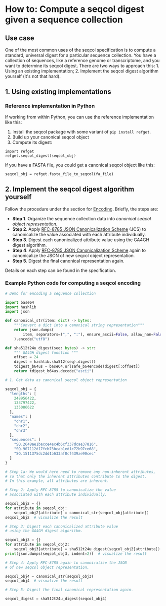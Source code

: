 
# How to: Compute a seqcol digest given a sequence collection

## Use case

One of the most common uses of the seqcol specification is to compute a standard, universal digest for a particular sequence collection. You have a collection of sequences, like a reference genome or transcriptome, and you want to determine its seqcol digest. There are two ways to approach this: 1. Using an existing implementation; 2. Implement the seqcol digest algorithm yourself (it's not that hard).


## 1. Using existing implementations

### Reference implementation in Python

If working from within Python, you can use the reference implementation like this:

1. Install the seqcol package with some variant of `pip install refget`.
2. Build up your canonical seqcol object
3. Compute its digest:

```
import refget
refget.seqcol_digest(seqcol_obj)
```

If you have a FASTA file, you could get a canonical seqcol object like this:

```
seqcol_obj = refget.fasta_file_to_seqcol(fa_file)
```

## 2. Implement the seqcol digest algorithm yourself

Follow the procedure under the section for [Encoding](specification.md#1-encoding-computing-sequence-digests-from-sequence-collections). Briefly, the steps are:

- **Step 1**. Organize the sequence collection data into *canonical seqcol object representation*.
- **Step 2**. Apply [RFC-8785 JSON Canonicalization Scheme](https://www.rfc-editor.org/rfc/rfc8785) (JCS) to canonicalize the value associated with each attribute individually.
- **Step 3**. Digest each canonicalized attribute value using the GA4GH digest algorithm.
- **Step 4**. Apply [RFC-8785 JSON Canonicalization Scheme](https://www.rfc-editor.org/rfc/rfc8785) again to canonicalize the JSON of new seqcol object representation.
- **Step 5**. Digest the final canonical representation again.

Details on each step can be found in the specification.


### Example Python code for computing a seqcol encoding

```python
# Demo for encoding a sequence collection

import base64
import hashlib
import json

def canonical_str(item: dict) -> bytes:
    """Convert a dict into a canonical string representation"""
    return json.dumps(
        item, separators=(",", ":"), ensure_ascii=False, allow_nan=False, sort_keys=True
    ).encode("utf8")

def sha512t24u_digest(seq: bytes) -> str:
    """ GA4GH digest function """
    offset = 24
    digest = hashlib.sha512(seq).digest()
    tdigest_b64us = base64.urlsafe_b64encode(digest[:offset])
    return tdigest_b64us.decode("ascii")

# 1. Get data as canonical seqcol object representation

seqcol_obj = {
  "lengths": [
    248956422,
    133797422,
    135086622
  ],
  "names": [
    "chr1",
    "chr2",
    "chr3"
  ],
  "sequences": [
    "SQ.2648ae1bacce4ec4b6cf337dcae37816",
    "SQ.907112d17fcb73bcab1ed1c72b97ce68",
    "SQ.1511375dc2dd1b633af8cf439ae90cec"
  ]
}

# Step 1a: We would here need to remove any non-inherent attributes,
# so that only the inherent attributes contribute to the digest.
# In this example, all attributes are inherent.

# Step 2: Apply RFC-8785 to canonicalize the value 
# associated with each attribute individually.

seqcol_obj2 = {}
for attribute in seqcol_obj:
    seqcol_obj2[attribute] = canonical_str(seqcol_obj[attribute])
seqcol_obj2  # visualize the result

# Step 3: Digest each canonicalized attribute value
# using the GA4GH digest algorithm.

seqcol_obj3 = {}
for attribute in seqcol_obj2:
    seqcol_obj3[attribute] = sha512t24u_digest(seqcol_obj2[attribute])
print(json.dumps(seqcol_obj3, indent=2))  # visualize the result

# Step 4: Apply RFC-8785 again to canonicalize the JSON 
# of new seqcol object representation.

seqcol_obj4 = canonical_str(seqcol_obj3)
seqcol_obj4  # visualize the result

# Step 5: Digest the final canonical representation again.

seqcol_digest = sha512t24u_digest(seqcol_obj4)
```